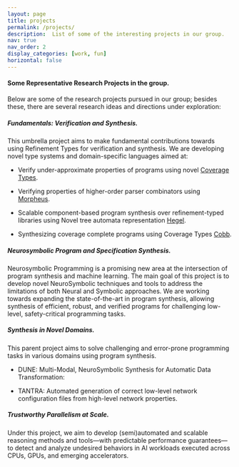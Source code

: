 ```yaml
---
layout: page
title: projects
permalink: /projects/
description:  List of some of the interesting projects in our group.
nav: true
nav_order: 2
display_categories: [work, fun]
horizontal: false
---
```


<!-- pages/projects.md -->




#### Some Representative Research Projects in the group.
Below are some of the research projects pursued in our group; besides these, there are several research ideas and directions under exploration:

##### Fundamentals: Verification and Synthesis.
This umbrella project aims to make fundamental contributions towards using Refinement Types for verification and synthesis. We are developing novel type systems and domain-specific languages aimed at:

 - Verify under-approximate properties of programs using novel [Coverage Types](https://aegis-iisc.github.io/assets/pdf/poirotpreprint.pdf).

 - Verifying properties of higher-order parser combinators using [Morpheus](https://arxiv.org/abs/2305.07901v1).

 - Scalable component-based program synthesis over refinement-typed libraries using Novel tree automata representation [Hegel](https://aegis-iisc.github.io/assets/pdf/hegel_draft.pdf).

 - Synthesizing coverage complete programs using Coverage Types [Cobb](https://arxiv.org/abs/2504.06421).


##### Neurosymbolic Program and Specification Synthesis.
Neurosymbolic Programming is a promising new area at the intersection of program synthesis and machine learning. 
The main goal of this project is to develop novel NeuroSymbolic techniques and tools to address the limitations of both Neural and Symbolic approaches. We are working towards expanding the state-of-the-art in program synthesis, allowing synthesis of efficient, robust, and verified programs for challenging low-level, safety-critical programming tasks.


##### Synthesis in Novel Domains.
This parent project aims to solve challenging and error-prone programming tasks in various domains using program synthesis. 

 - DUNE: Multi-Modal, NeuroSymbolic Synthesis for Automatic Data Transformation:
 

 - TANTRA: Automated generation of correct low-level network configuration files from high-level network properties.


#####  Trustworthy Parallelism at Scale.
Under this project, we aim to develop (semi)automated and scalable reasoning methods and tools—with predictable performance guarantees—to detect and analyze undesired behaviors in AI workloads executed across CPUs, GPUs, and emerging accelerators.